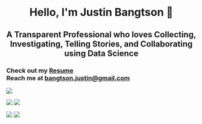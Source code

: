 <h1 align="center">Hello, I'm Justin Bangtson 👋</h1>
<h2 align="center">A Transparent Professional who loves Collecting, Investigating, Telling Stories, and Collaborating using Data Science</h2>

<h3>Check out my <a href="assets/JustinBangtson_resume.pdf" target="blank">Resume</a><br>  Reach me at <a href="mailto:bangtson.justin@gmail.com" target="blank">bangtson.justin@gmail.com</a></h3> 

![](http://github-profile-summary-cards.vercel.app/api/cards/profile-details?username=JBangtson&theme=great_gatsby) 

![](http://github-profile-summary-cards.vercel.app/api/cards/repos-per-language?username=JBangtson&theme=great_gatsby) ![](http://github-profile-summary-cards.vercel.app/api/cards/most-commit-language?username=JBangtson&theme=great_gatsby) 

![](http://github-profile-summary-cards.vercel.app/api/cards/stats?username=JBangtson&theme=great_gatsby) ![](http://github-profile-summary-cards.vercel.app/api/cards/productive-time?username=JBangtson&theme=great_gatsby&utcOffset=8) 

